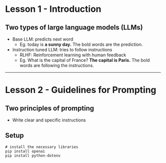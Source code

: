 # Lesson 1 - Introduction
## Two types of large language models (LLMs)
- Base LLM: predicts next word
  - Eg. today is **a sunny day.** The bold words are the prediction.
- Instruction tuned LLM: tries to follow instructions
  - RLHF: Reinforcement learning with human feedback
  - Eg. What is the capital of France? **The capital is Paris.** The bold words are following the instructions.

---
# Lesson 2 - Guidelines for Prompting
## Two principles of prompting
- Write clear and specific instructions

## Setup
```
# install the necessary libraries
pip install openai
pip install python-dotenv
```
